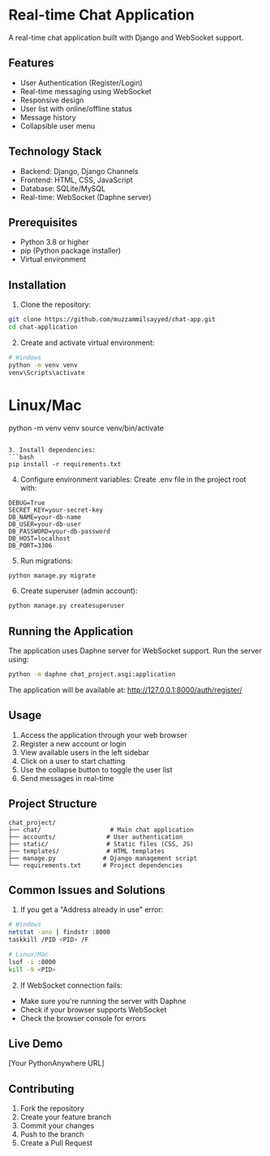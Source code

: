 # Real-time Chat Application

A real-time chat application built with Django and WebSocket support.

## Features

- User Authentication (Register/Login)
- Real-time messaging using WebSocket
- Responsive design
- User list with online/offline status
- Message history
- Collapsible user menu

## Technology Stack

- Backend: Django, Django Channels
- Frontend: HTML, CSS, JavaScript
- Database: SQLite/MySQL
- Real-time: WebSocket (Daphne server)

## Prerequisites

- Python 3.8 or higher
- pip (Python package installer)
- Virtual environment

## Installation

1. Clone the repository:
```bash
git clone https://github.com/muzzammilsayyed/chat-app.git
cd chat-application
```


2. Create and activate virtual environment:
```bash
# Windows
python -m venv venv
venv\Scripts\activate
```

# Linux/Mac
python -m venv venv
source venv/bin/activate
```

3. Install dependencies:
```bash
pip install -r requirements.txt
```

4. Configure environment variables:
Create .env file in the project root with:
```
DEBUG=True
SECRET_KEY=your-secret-key
DB_NAME=your-db-name
DB_USER=your-db-user
DB_PASSWORD=your-db-password
DB_HOST=localhost
DB_PORT=3306
```

5. Run migrations:
```bash
python manage.py migrate
```

6. Create superuser (admin account):
```bash
python manage.py createsuperuser
```

## Running the Application

The application uses Daphne server for WebSocket support. Run the server using:

```bash
python -m daphne chat_project.asgi:application
```

The application will be available at: http://127.0.0.1:8000/auth/register/


## Usage

1. Access the application through your web browser
2. Register a new account or login
3. View available users in the left sidebar
4. Click on a user to start chatting
5. Use the collapse button to toggle the user list
6. Send messages in real-time

## Project Structure

```
chat_project/
├── chat/                   # Main chat application
├── accounts/              # User authentication
├── static/                # Static files (CSS, JS)
├── templates/             # HTML templates
├── manage.py             # Django management script
└── requirements.txt      # Project dependencies
```

## Common Issues and Solutions

1. If you get a "Address already in use" error:
```bash
# Windows
netstat -ano | findstr :8000
taskkill /PID <PID> /F

# Linux/Mac
lsof -i :8000
kill -9 <PID>
```

2. If WebSocket connection fails:
- Make sure you're running the server with Daphne
- Check if your browser supports WebSocket
- Check the browser console for errors

## Live Demo
[Your PythonAnywhere URL]

## Contributing

1. Fork the repository
2. Create your feature branch
3. Commit your changes
4. Push to the branch
5. Create a Pull Request
```
